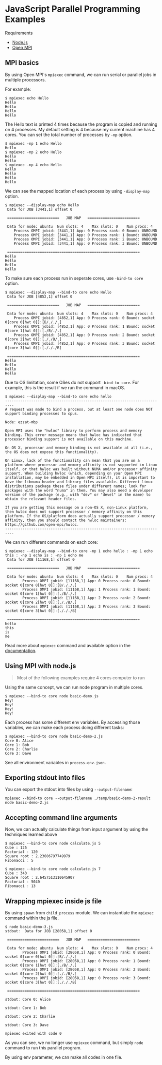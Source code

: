 # JavaScript Parallel Programming Examples

Requirements
 - [Node.js](https://nodejs.org/en/)
 - [Open MPI](https://www.open-mpi.org)

## MPI basics

By using Open MPI's `mpiexec` command, we can run serial or parallel jobs in multiple processors.

For example:

```
$ mpiexec echo Hello
Hello
Hello
Hello
Hello
```

The Hello text is printed 4 times because the program is copied and running on 4 processes. My default setting is 4 because my current machine has 4 cores. You can set the total number of processes by `-np` option.

```
$ mpiexec -np 1 echo Hello
Hello
$ mpiexec -np 2 echo Hello
Hello
Hello
$ mpiexec -np 4 echo Hello
Hello
Hello
Hello
Hello
```

We can see the mapped location of each process by using `-display-map` option.

```
$ mpiexec --display-map echo Hello
 Data for JOB [3441,1] offset 0

 ========================   JOB MAP   ========================

 Data for node: ubuntu	Num slots: 4	Max slots: 0	Num procs: 4
 	Process OMPI jobid: [3441,1] App: 0 Process rank: 0 Bound: UNBOUND
 	Process OMPI jobid: [3441,1] App: 0 Process rank: 1 Bound: UNBOUND
 	Process OMPI jobid: [3441,1] App: 0 Process rank: 2 Bound: UNBOUND
 	Process OMPI jobid: [3441,1] App: 0 Process rank: 3 Bound: UNBOUND

 =============================================================
Hello
Hello
Hello
Hello
```

To make sure each process run in seperate cores, use `-bind-to core` option.

```
$ mpiexec --display-map --bind-to core echo Hello
 Data for JOB [4852,1] offset 0

 ========================   JOB MAP   ========================

 Data for node: ubuntu	Num slots: 4	Max slots: 0	Num procs: 4
 	Process OMPI jobid: [4852,1] App: 0 Process rank: 0 Bound: socket 0[core 0[hwt 0]]:[B/././.]
 	Process OMPI jobid: [4852,1] App: 0 Process rank: 1 Bound: socket 0[core 1[hwt 0]]:[./B/./.]
 	Process OMPI jobid: [4852,1] App: 0 Process rank: 2 Bound: socket 0[core 2[hwt 0]]:[././B/.]
 	Process OMPI jobid: [4852,1] App: 0 Process rank: 3 Bound: socket 0[core 3[hwt 0]]:[./././B]

 =============================================================
Hello
Hello
Hello
Hello
```

Due to OS limitation, some OSes do not support `-bind-to core`. For example, this is the result
if we run the command in macOS.

```
$ mpiexec --display-map --bind-to core echo hello
--------------------------------------------------------------------------
A request was made to bind a process, but at least one node does NOT
support binding processes to cpus.

Node: ezzat-mbp

Open MPI uses the "hwloc" library to perform process and memory
binding. This error message means that hwloc has indicated that
processor binding support is not available on this machine.

On OS X, processor and memory binding is not available at all (i.e.,
the OS does not expose this functionality).

On Linux, lack of the functionality can mean that you are on a
platform where processor and memory affinity is not supported in Linux
itself, or that hwloc was built without NUMA and/or processor affinity
support. When building hwloc (which, depending on your Open MPI
installation, may be embedded in Open MPI itself), it is important to
have the libnuma header and library files available. Different linux
distributions package these files under different names; look for
packages with the word "numa" in them. You may also need a developer
version of the package (e.g., with "dev" or "devel" in the name) to
obtain the relevant header files.

If you are getting this message on a non-OS X, non-Linux platform,
then hwloc does not support processor / memory affinity on this
platform. If the OS/platform does actually support processor / memory
affinity, then you should contact the hwloc maintainers:
https://github.com/open-mpi/hwloc.
--------------------------------------------------------------------------
```

We can run different commands on each core:

```
$ mpiexec --display-map --bind-to core -np 1 echo hello : -np 1 echo this : -np 1 echo is : -np 1 echo me
 Data for JOB [11168,1] offset 0

 ========================   JOB MAP   ========================

 Data for node: ubuntu  Num slots: 4    Max slots: 0    Num procs: 4
        Process OMPI jobid: [11168,1] App: 0 Process rank: 0 Bound: socket 0[core 0[hwt 0]]:[B/././.]
        Process OMPI jobid: [11168,1] App: 1 Process rank: 1 Bound: socket 0[core 1[hwt 0]]:[./B/./.]
        Process OMPI jobid: [11168,1] App: 2 Process rank: 2 Bound: socket 0[core 2[hwt 0]]:[././B/.]
        Process OMPI jobid: [11168,1] App: 3 Process rank: 3 Bound: socket 0[core 3[hwt 0]]:[./././B]

 =============================================================
hello
this
is
me
```

Read more about `mpiexec` command and available option in the [documentation](https://www.open-mpi.org/doc/current/man1/mpiexec.1.php).

## Using MPI with node.js

> Most of the following examples require 4 cores computer to run

Using the same concept, we can run node program in multiple cores.

```
$ mpiexec --bind-to core node basic-demo.js
Hey!
Hey!
Hey!
Hey!
```

Each process has some different env variables. By accessing those variables, we can make each process doing different tasks:

```
$ mpiexec --bind-to core node basic-demo-2.js
Core 0: Alice
Core 1: Bob
Core 2: Charlie
Core 3: Dave
```

See all environment variables in `process-env.json`.

## Exporting stdout into files

You can export the stdout into files by using `--output-filename`:

```
mpiexec --bind-to core --output-filename ./temp/basic-demo-2-result node basic-demo-2.js
```

## Accepting command line arguments

Now, we can actually calculate things from input argument by using the techniques learned above

```
$ mpiexec --bind-to core node calculate.js 5
Cube : 125
Factorial : 120
Square root : 2.23606797749979
Fibonacci : 5
```
```
$ mpiexec --bind-to core node calculate.js 7
Cube : 343
Square root : 2.6457513110645907
Factorial : 5040
Fibonacci : 13
```

## Wrapping mpiexec inside js file

By using `spawn` from `child_process` module. We can instantiate the `mpiexec` command within the js file.

```
$ node basic-demo-3.js
stdout:  Data for JOB [28058,1] offset 0

 ========================   JOB MAP   ========================

 Data for node: ubuntu  Num slots: 4    Max slots: 0    Num procs: 4
        Process OMPI jobid: [28058,1] App: 0 Process rank: 0 Bound: socket 0[core 0[hwt 0]]:[B/././.]
        Process OMPI jobid: [28058,1] App: 0 Process rank: 1 Bound: socket 0[core 1[hwt 0]]:[./B/./.]
        Process OMPI jobid: [28058,1] App: 0 Process rank: 2 Bound: socket 0[core 2[hwt 0]]:[././B/.]
        Process OMPI jobid: [28058,1] App: 0 Process rank: 3 Bound: socket 0[core 3[hwt 0]]:[./././B]

 =============================================================

stdout: Core 0: Alice

stdout: Core 1: Bob

stdout: Core 2: Charlie

stdout: Core 3: Dave

mpiexec exited with code 0
```

As you can see, we no longer use `mpiexec` command, but simply `node` command to run this parallel program.

By using env parameter, we can make all codes in one file.

```
```